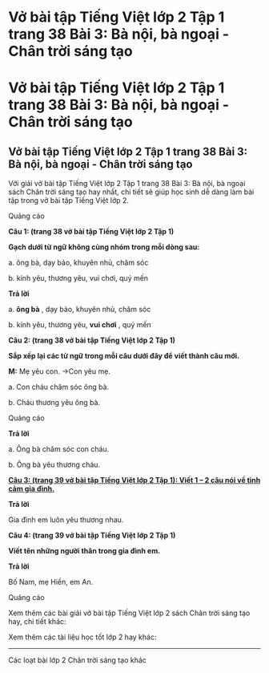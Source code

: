 # Vở bài tập Tiếng Việt lớp 2 Tập 1 trang 38 Bài 3: Bà nội, bà ngoại - Chân trời sáng tạo

# Vở bài tập Tiếng Việt lớp 2 Tập 1 trang 38 Bài 3: Bà nội, bà ngoại - Chân trời sáng tạo

## Vở bài tập Tiếng Việt lớp 2 Tập 1 trang 38 Bài 3: Bà nội, bà ngoại - Chân trời sáng tạo

Với giải vở bài tập Tiếng Việt lớp 2 Tập 1 trang 38 Bài 3: Bà nội, bà ngoại sách Chân trời sáng tạo hay nhất, chi tiết sẽ giúp học sinh dễ dàng làm bài tập trong vở bài tập Tiếng Việt lớp 2.

Quảng cáo

**Câu 1: (trang 38 vở bài tập Tiếng Việt lớp 2 Tập 1)**

**Gạch dưới từ ngữ không cùng nhóm trong mỗi dòng sau:**

a. ông bà, dạy bảo, khuyên nhủ, chăm sóc

b. kính yêu, thương yêu, vui chơi, quý mến

**Trả lời**

a. **ông bà** , dạy bảo, khuyên nhủ, chăm sóc

b. kính yêu, thương yêu, **vui chơi** , quý mến

**Câu 2: (trang 38 vở bài tập Tiếng Việt lớp 2 Tập 1)**

**Sắp xếp lại các từ ngữ trong mỗi câu dưới đây để viết thành câu mới.**

**M:** Mẹ yêu con. ->Con yêu mẹ.

a. Con cháu chăm sóc ông bà.

b. Cháu thương yêu ông bà.

Quảng cáo

**Trả lời**

a. Ông bà chăm sóc con cháu.

b. Ông bà yêu thương cháu.

[**Câu 3: (trang 39 vở bài tập Tiếng Việt lớp 2 Tập 1): Viết 1 – 2 câu nói về tình cảm gia đình.**](https://vietjack.com/vbt-tieng-viet-2-ct/viet-1-2-cau-noi-ve-tinh-cam-gia-dinh-vm.jsp)

**Trả lời**

Gia đình em luôn yêu thương nhau.

**Câu 4: (trang 39 vở bài tập Tiếng Việt lớp 2 Tập 1)**

**Viết tên những người thân trong gia đình em.**

**Trả lời**

Bố Nam, mẹ Hiền, em An.

Quảng cáo

Xem thêm các bài giải vở bài tập Tiếng Việt lớp 2 sách Chân trời sáng tạo hay, chi tiết khác:

Xem thêm các tài liệu học tốt lớp 2 hay khác:

* * *

Các loạt bài lớp 2 Chân trời sáng tạo khác
